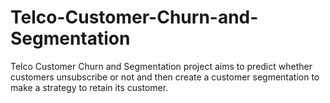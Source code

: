 # Telco-Customer-Churn-and-Segmentation
Telco Customer Churn and Segmentation project aims to predict whether customers unsubscribe or not and then create a customer segmentation to make a strategy to retain its customer.

